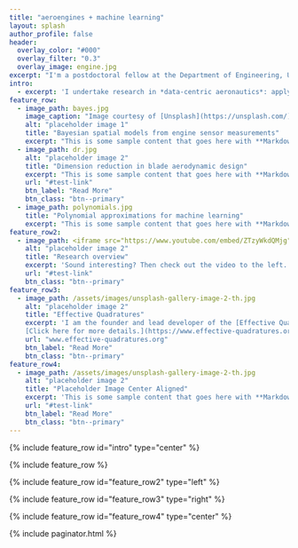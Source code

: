 ```yaml
---
title: "aeroengines + machine learning"
layout: splash
author_profile: false
header:
  overlay_color: "#000"
  overlay_filter: "0.3"
  overlay_image: engine.jpg
excerpt: "I'm a postdoctoral fellow at the Department of Engineering, University of Cambridge and also a Group Leader in the Data-Centric Engineering Programme at the Alan Turing Institute. My team's research is funded by Rolls-Royce plc, the Lloyd's Register Foundation and UK Research and Innovation."
intro: 
  - excerpt: 'I undertake research in *data-centric aeronautics*: applying existing, and developing novel, data-driven algorithms in **turbomachinery aerothermodynamics** and **machine learning** for better aerodynamic inference and decision-making. My research interests vary from statistical theory and numerical linear algebra to turbomachinery applications. Explore my current projects below'
feature_row:
  - image_path: bayes.jpg
    image_caption: "Image courtesy of [Unsplash](https://unsplash.com/)"
    alt: "placeholder image 1"
    title: "Bayesian spatial models from engine sensor measurements"
    excerpt: "This is some sample content that goes here with **Markdown** formatting."
  - image_path: dr.jpg
    alt: "placeholder image 2"
    title: "Dimension reduction in blade aerodynamic design"
    excerpt: "This is some sample content that goes here with **Markdown** formatting."
    url: "#test-link"
    btn_label: "Read More"
    btn_class: "btn--primary"
  - image_path: polynomials.jpg
    title: "Polynomial approximations for machine learning"
    excerpt: "This is some sample content that goes here with **Markdown** formatting."
feature_row2:
  - image_path: <iframe src="https://www.youtube.com/embed/ZTzyWkdQMjg" width="560" height="315" frameborder="0"> </iframe>
    alt: "placeholder image 2"
    title: "Research overview"
    excerpt: 'Sound interesting? Then check out the video to the left. This is a talk I gave at the Alan Turing Institute on **Data-centric engineering in aeroengines**.'
    url: "#test-link"
    btn_class: "btn--primary"
feature_row3:
  - image_path: /assets/images/unsplash-gallery-image-2-th.jpg
    alt: "placeholder image 2"
    title: "Effective Quadratures"
    excerpt: 'I am the founder and lead developer of the [Effective Quadratures](https://www.effective-quadratures.org) open-source project. Our goal is to  solve a range of problems in machine learning, uncertainty quantification and optimization using polynomials! The Effective Quadratures 2019 Workshop is on July 1st 2019! 
    [Click here for more details.](https://www.effective-quadratures.org/workshop2019)'
    url: "www.effective-quadratures.org"
    btn_label: "Read More"
    btn_class: "btn--primary"
feature_row4:
  - image_path: /assets/images/unsplash-gallery-image-2-th.jpg
    alt: "placeholder image 2"
    title: "Placeholder Image Center Aligned"
    excerpt: 'This is some sample content that goes here with **Markdown** formatting. Centered with `type="center"`'
    url: "#test-link"
    btn_label: "Read More"
    btn_class: "btn--primary"
---
```


{% include feature_row id="intro" type="center" %}

{% include feature_row %}

{% include feature_row id="feature_row2" type="left" %}

{% include feature_row id="feature_row3" type="right" %}

{% include feature_row id="feature_row4" type="center" %}

{% include paginator.html %}
